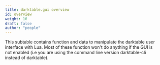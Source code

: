 ```yaml
---
title: darktable.gui overview
id: overview
weight: 10
draft: false
author: "people"
---
```

This subtable contains function and data to manipulate the darktable user interface with
Lua.
Most of these function won't do anything if the GUI is not enabled \(i.e you are using the
command line version darktable-cli instead of darktable\).
